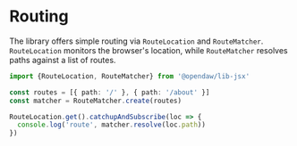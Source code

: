 # Routing

The library offers simple routing via `RouteLocation` and `RouteMatcher`. `RouteLocation` monitors the browser's location, while `RouteMatcher` resolves paths against a list of routes.

```ts
import {RouteLocation, RouteMatcher} from '@opendaw/lib-jsx'

const routes = [{ path: '/' }, { path: '/about' }]
const matcher = RouteMatcher.create(routes)

RouteLocation.get().catchupAndSubscribe(loc => {
  console.log('route', matcher.resolve(loc.path))
})
```
